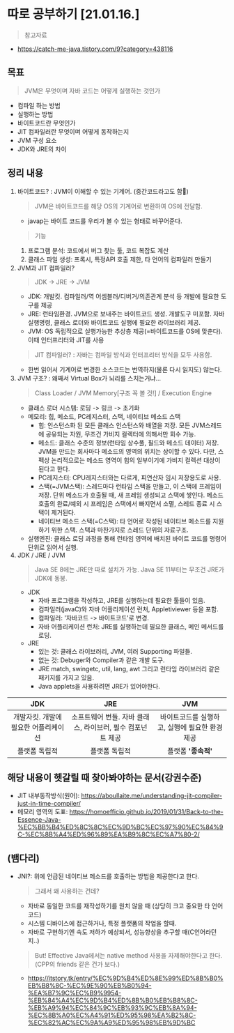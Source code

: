 # 따로 공부하기 [21.01.16.]

> 참고자료
- https://catch-me-java.tistory.com/9?category=438116

## 목표
> JVM은 무엇이며 자바 코드는 어떻게 실행하는 것인가
- 컴파일 하는 방법
- 실행하는 방법
- 바이트코드란 무엇인가
- JIT 컴파일러란 무엇이며 어떻게 동작하는지
- JVM 구성 요소
- JDK와 JRE의 차이

## 정리 내용
1. 바이트코드? : JVM이 이해할 수 있는 기계어. (중간코드라고도 함)
	> JVM은 바이트코드를 해당 OS의 기계어로 변환하여 OS에 전달함.
	- javap는 바이트 코드를 우리가 볼 수 있는 형태로 바꾸어준다.
	> 기능
	1. 프로그램 분석: 코드에서 버그 찾는 툴, 코드 복잡도 계산
 	2. 클래스 파일 생성: 프록시, 특정API 호출 제한, 타 언어의 컴파일러 만들기
2. JVM과 JIT 컴파일러?
	> JDK -> JRE -> JVM
	- JDK: 개발킷. 컴파일러/역 어셈블러/디버거/의존관계 분석 등 개발에 필요한 도구를 제공
	- JRE: 런타임환경. JVM으로 보내주는 바이트코드 생성. 개발도구 미포함.
	자바 실행명령, 클래스 로더와 바이트코드 실행에 필요한 라이브러리 제공.
	- JVM: OS 독립적으로 실행가능한 추상층 제공(=바이트코드를 OS에 맞춘다).
	이때 인터프리터와 JIT를 사용
	> JIT 컴파일러? : 자바는 컴파일 방식과 인터프리터 방식을 모두 사용함.
	- 한번 읽어서 기계어로 변경한 소스코드는 번역하지(물론 다시 읽지도) 않는다.
3. JVM 구조? : 왜째서 Virtual Box가 뇌리를 스치는거냐...
	> Class Loader / JVM Memory[구조 꼭 볼 것!] / Execution Engine
	- 클래스 로더 시스템: 로딩 -> 링크 -> 초기화
	- 메모리: 힙, 메소드, PC레지스터, 스택, 네이티브 메소드 스택
		- 힙: 인스턴스화 된 모든 클래스 인스턴스와 배열을 저장.
		모든 JVM스레드에 공유되는 자원, 무조건 가비지 컬렉터에 의해서만 회수 가능.
		- 메소드: 클래스 수준의 정보(런타임 상수풀, 필드와 메소드 데이터) 저장.
		JVM을 만드는 회사마다 메소드의 영역의 위치는 상이할 수 있다.
		다만, 스펙상 논리적으로는 메소드 영역이 힙의 일부이기에 가비지 컬렉션 대상이 된다고 한다.
		- PC레지스터: CPU레지스터와는 다르게, 피연산자 임시 저장용도로 사용.
		- 스택(=JVM스택): 스레드마다 런타임 스택을 만들고, 이 스택에 프레임이 저장.
		단위 메소드가 호출될 때, 새 프레임 생성되고 스택에 쌓인다. 메소드 호출의 완료/예외 시 프레임은 스택에서 빠지면서 소멸, 스레드 종료 시 스택이 제거된다.
		- 네이티브 메소드 스택(=C스택): 타 언어로 작성된 네이티브 메소드를 지원하기 위한 스택.
		스택과 마찬가지로 스레드 단위의 자료구조.
	- 실행엔진: 클래스 로딩 과정을 통해 런타임 영역에 배치된 바이트 코드를 명령어 단위로 읽어서 실행.
4. JDK / JRE / JVM
	> Java SE 8에는 JRE만 따로 설치가 가능.
	Java SE 11부터는 무조건 JRE가 JDK에 동봉.
	- JDK
		- 자바 프로그램을 작성하고, JRE를 실행하는데 필요한 툴들이 있음.
		- 컴파일러(javaC)와 자바 어플리케이션 런처, Appletiviewer 등을 포함.
		- 컴파일러: '자바코드 -> 바이트코드'로 변경.
		- 자바 어플리케이션 런처: JRE를 실행하는데 필요한 클래스, 메인 메서드를 로딩.
	- JRE
		- 있는 것: 클래스 라이브러리, JVM, 여러 Supporting 파일들.
		- 없는 것: Debuger와 Compiler과 같은 개발 도구.
		- JRE match, swingetc, util, lang, awt 그리고 런타임 라이브러리 같은 패키지를 가지고 있음.
		- Java applets을 사용하려면 JRE가 있어야한다.

| JDK | JRE | JVM |
|:---:|:---:|:---:|
| 개발자킷. 개발에 필요한 어플리케이션 | 소프트웨어 번들. 자바 클래스, 라이브러, 필수 컴포넌트 제공 | 바이트코드를 실행하고, 실행에 필요한 환경 제공 |
| 플랫폼 독립적 | 플랫폼 독립적 | 플랫폼 **'종속적'** |

<p></p>

## 해당 내용이 헷갈릴 때 찾아봐야하는 문서(강권수준)
- JIT 내부동작방식(원어): https://aboullaite.me/understanding-jit-compiler-just-in-time-compiler/
- 메모리 영역의 도표: https://homoefficio.github.io/2019/01/31/Back-to-the-Essence-Java-%EC%BB%B4%ED%8C%8C%EC%9D%BC%EC%97%90%EC%84%9C-%EC%8B%A4%ED%96%89%EA%B9%8C%EC%A7%80-2/

## (뱀다리)
- JNI?: 위에 언급된 네이티브 메소드를 호출하는 방법을 제공한다고 한다.
	> 그래서 왜 사용하는 건데?
	- 자바로 동일한 코드를 재작성하기를 원치 않을 때 (상당히 크고 중요한 타 언어 코드)
	- 시스템 디바이스에 접근하거나, 특정 플랫폼의 작업을 할때.
	- 자바로 구현하기엔 속도 저하가 예상되서, 성능향상을 추구할 때(C언어라던지..)
	> But! Effective Java에서는 native method 사용을 자제해야한다고 한다. (CPP의 friends 같은 건가 보다.)
	- https://itstory.tk/entry/%EC%9D%B4%ED%8E%99%ED%8B%B0%EB%B8%8C-%EC%9E%90%EB%B0%94-%EA%B7%9C%EC%B9%9954-%EB%84%A4%EC%9D%B4%ED%8B%B0%EB%B8%8C-%EB%A9%94%EC%84%9C%EB%93%9C%EB%8A%94-%EC%8B%A0%EC%A4%91%ED%95%98%EA%B2%8C-%EC%82%AC%EC%9A%A9%ED%95%98%EB%9D%BC

